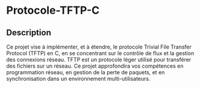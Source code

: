 # Protocole-TFTP-C
## Description
Ce projet vise à implémenter, et à étendre, le protocole Trivial File Transfer Protocol (TFTP) en C, en se concentrant sur le contrôle de flux et la gestion des connexions réseau. TFTP est un protocole léger utilisé pour transférer des fichiers sur un réseau. Ce projet approfondira vos compétences en programmation réseau, en gestion de la perte de paquets, et en synchronisation dans un environnement multi-utilisateurs.


